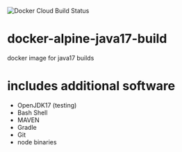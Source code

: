 ![Docker Cloud Build Status](https://img.shields.io/docker/cloud/build/netstack/docker-alpine-java17-build)

# docker-alpine-java17-build

docker image for java17 builds

# includes additional software

* OpenJDK17 (testing)
* Bash Shell
* MAVEN
* Gradle
* Git
* node binaries
